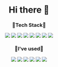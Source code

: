 <div align = "center"><h1> Hi there 👋</h1></div>

<!--
**ChoiGyeongJu/ChoiGyeongJu** is a ✨ _special_ ✨ repository because its `README.md` (this file) appears on your GitHub profile.

Here are some ideas to get you started:

- 🔭 I’m currently working on ...
- 🌱 I’m currently learning ...
- 👯 I’m looking to collaborate on ...
- 🤔 I’m looking for help with ...
- 💬 Ask me about ...
- 📫 How to reach me: ...
- 😄 Pronouns: ...
- ⚡ Fun fact: ...
-->


<h3 align="center">🌱Tech Stack🌱</h3>

<p align="center">
  <img src="https://img.shields.io/badge/HTML5-fff7d2?style=flat-square&logo=html5&logoColor=black"/>
  <img src="https://img.shields.io/badge/css3-fff7d2?style=flat-square&logo=css3&logoColor=black"/>
  <img src="https://img.shields.io/badge/mysql-fff7d2?style=flat-square&logo=mysql&logoColor=black"/>
   <img src="https://img.shields.io/badge/c-fff7d2?style=flat-square&logo=c&logoColor=black"/>
  <img src="https://img.shields.io/badge/python-fff7d2?style=flat-square&logo=python&logoColor=black"/>
<img src="https://img.shields.io/badge/django-fff7d2?style=flat-square&logo=django&logoColor=black"/>
<img src="https://img.shields.io/badge/react-fff7d2?style=flat-square&logo=react&logoColor=black"/>
 <img src="https://img.shields.io/badge/JavaScript-fff7d2?style=flat-square&logo=javascript&logoColor=black"/>
</p>


<h3 align="center">🔭I've used🔭</h3>
<p align="center">
  <img src="https://img.shields.io/badge/slack-fff7d2?style=flat-square&logo=slack&logoColor=black"/>
  <img src="https://img.shields.io/badge/notion-fff7d2?style=flat-square&logo=notion&logoColor=black"/>
  <img src="https://img.shields.io/badge/git-fff7d2?style=flat-square&logo=git&logoColor=black"/>
  <img src="https://img.shields.io/badge/github-fff7d2?style=flat-square&logo=github&logoColor=black"/>
  <img src="https://img.shields.io/badge/postman-fff7d2?style=flat-square&logo=postman&logoColor=black"/>
  <img src="https://img.shields.io/badge/Amazon S3-fff7d2?style=flat-square&logo=Amazon S3&logoColor=black"/>
</p>

